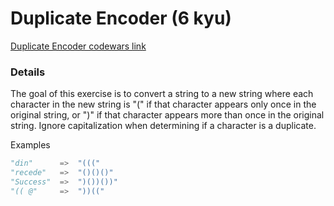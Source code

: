 # Duplicate Encoder (6 kyu)
[Duplicate Encoder codewars link](https://www.codewars.com/kata/54b42f9314d9229fd6000d9c)

### Details
The goal of this exercise is to convert a string to a new string where each character in the new string is "(" if that character appears only once in the original string, or ")" if that character appears more than once in the original string. Ignore capitalization when determining if a character is a duplicate.

Examples
```python
"din"      =>  "((("
"recede"   =>  "()()()"
"Success"  =>  ")())())"
"(( @"     =>  "))((" 
```